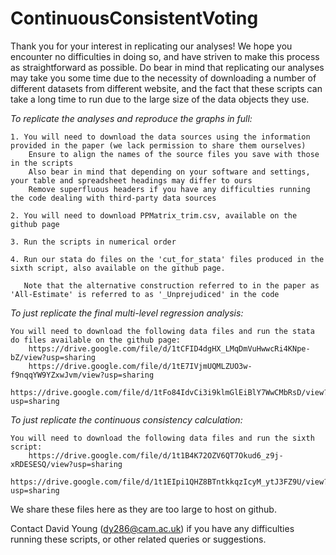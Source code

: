# ContinuousConsistentVoting

Thank you for your interest in replicating our analyses! We hope you encounter no difficulties in doing so, and have striven to make
this process as straightforward as possible. Do bear in mind that replicating our analyses may take you some time due to the necessity
of downloading a number of different datasets from different website, and the fact that these scripts can take a long time to run due 
to the large size of the data objects they use. 

*To replicate the analyses and reproduce the graphs in full:*

    1. You will need to download the data sources using the information provided in the paper (we lack permission to share them ourselves)
        Ensure to align the names of the source files you save with those in the scripts 
        Also bear in mind that depending on your software and settings, your table and spreadsheet headings may differ to ours
        Remove superfluous headers if you have any difficulties running the code dealing with third-party data sources
     
    2. You will need to download PPMatrix_trim.csv, available on the github page

    3. Run the scripts in numerical order

    4. Run our stata do files on the 'cut_for_stata' files produced in the sixth script, also available on the github page.
    
       Note that the alternative construction referred to in the paper as 'All-Estimate' is referred to as '_Unprejudiced' in the code

*To just replicate the final multi-level regression analysis:*

    You will need to download the following data files and run the stata do files available on the github page:
        https://drive.google.com/file/d/1tCFID4dgHX_LMqDmVuHwwcRi4KNpe-bZ/view?usp=sharing
        https://drive.google.com/file/d/1tE7IVjmUQMLZUO3w-f9nqqYW9YZxwJvm/view?usp=sharing
        https://drive.google.com/file/d/1tFo84IdvCi3i9klmGlEiBlY7WwCMbRsD/view?usp=sharing
        
*To just replicate the continuous consistency calculation:*

    You will need to download the following data files and run the sixth script:
        https://drive.google.com/file/d/1t1B4K72OZV6QT7Okud6_z9j-xRDESESQ/view?usp=sharing
        https://drive.google.com/file/d/1t1EIpi1QHZ8BTntkkqzIcyM_ytJ3FZ9U/view?usp=sharing
        
We share these files here as they are too large to host on github.

Contact David Young (dy286@cam.ac.uk) if you have any difficulties running these scripts, or other related queries or suggestions.
